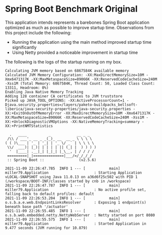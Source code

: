 # Spring Boot Benchmark Original

This application intends represents a barebones Spring Boot application optimized as much as possible to improve startup time.
Observations from this project include the following:

- Running the application using the main method improved startup time significantly
- Using Netty provided a noticeable improvement in startup time

The following is the logs of the startup running on my box.

```
Calculating JVM memory based on 6867584K available memory
Calculated JVM Memory Configuration: -XX:MaxDirectMemorySize=10M -Xmx6471317K -XX:MaxMetaspaceSize=89066K -XX:ReservedCodeCacheSize=240M -Xss1M (Total Memory: 6867584K, Thread Count: 50, Loaded Class Count: 13311, Headroom: 0%)
Enabling Java Native Memory Tracking
Adding 128 container CA certificates to JVM truststore
Picked up JAVA_TOOL_OPTIONS: -XX:ActiveProcessorCount=1 -Djava.security.properties=/layers/paketo-buildpacks_bellsoft-liberica/java-security-properties/java-security.properties -XX:+ExitOnOutOfMemoryError -XX:MaxDirectMemorySize=10M -Xmx6471317K -XX:MaxMetaspaceSize=89066K -XX:ReservedCodeCacheSize=240M -Xss1M -XX:+UnlockDiagnosticVMOptions -XX:NativeMemoryTracking=summary -XX:+PrintNMTStatistics

  .   ____          _            __ _ _
 /\\ / ___'_ __ _ _(_)_ __  __ _ \ \ \ \
( ( )\___ | '_ | '_| | '_ \/ _` | \ \ \ \
 \\/  ___)| |_)| | | | | || (_| |  ) ) ) )
  '  |____| .__|_| |_|_| |_\__, | / / / /
 =========|_|==============|___/=/_/_/_/
 :: Spring Boot ::                (v2.5.6)

2021-11-09 22:26:47.785  INFO 1 --- [           main] miller79.Application                     : Starting Application vLOCAL-SNAPSHOT using Java 11.0.13 on a36d6f25c502 with PID 1 (/workspace/BOOT-INF/classes started by cnb in /workspace)
2021-11-09 22:26:47.787  INFO 1 --- [           main] miller79.Application                     : No active profile set, falling back to default profiles: default
2021-11-09 22:26:53.204  INFO 1 --- [           main] o.s.b.a.e.web.EndpointLinksResolver      : Exposing 1 endpoint(s) beneath base path '/actuator'
2021-11-09 22:26:55.485  INFO 1 --- [           main] o.s.b.web.embedded.netty.NettyWebServer  : Netty started on port 8080
2021-11-09 22:26:55.575  INFO 1 --- [           main] miller79.Application                     : Started Application in 9.477 seconds (JVM running for 10.879)
```